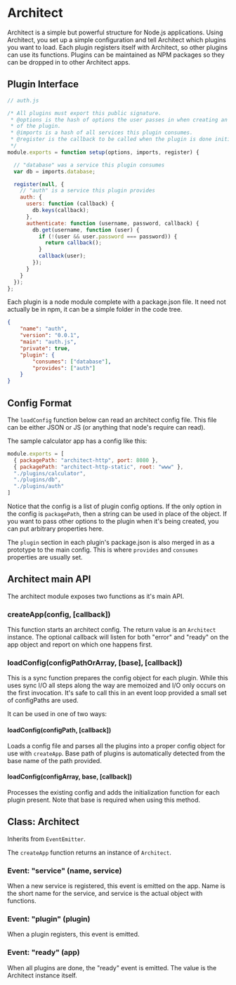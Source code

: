# Architect

Architect is a simple but powerful structure for Node.js applications. Using Architect,
you set up a simple configuration and tell Architect which plugins you want to load. Each
plugin registers itself with Architect, so other plugins can use its functions. Plugins can
be maintained as NPM packages so they can be dropped in to other Architect apps.

## Plugin Interface

```js
// auth.js

/* All plugins must export this public signature.
 * @options is the hash of options the user passes in when creating an instance
 * of the plugin.
 * @imports is a hash of all services this plugin consumes.
 * @register is the callback to be called when the plugin is done initializing.
 */
module.exports = function setup(options, imports, register) {

  // "database" was a service this plugin consumes
  var db = imports.database;

  register(null, {
    // "auth" is a service this plugin provides
    auth: {
      users: function (callback) {
        db.keys(callback);
      },
      authenticate: function (username, password, callback) {
        db.get(username, function (user) {
          if (!(user && user.password === password)) {
            return callback();
          }
          callback(user);
        });
      }
    }
  });
};
```

Each plugin is a node module complete with a package.json file.  It need not
actually be in npm, it can be a simple folder in the code tree.

```json
{
    "name": "auth",
    "version": "0.0.1",
    "main": "auth.js",
    "private": true,
    "plugin": {
        "consumes": ["database"],
        "provides": ["auth"]
    }
}
```

## Config Format

The `loadConfig` function below can read an architect config file.  This file can be either JSON or JS (or anything that node's require can read).

The sample calculator app has a config like this:

```js
module.exports = [
  { packagePath: "architect-http", port: 8080 },
  { packagePath: "architect-http-static", root: "www" },
  "./plugins/calculator",
  "./plugins/db",
  "./plugins/auth"
]
```

Notice that the config is a list of plugin config options.  If the only option in the config is `packagePath`, then a string can be used in place of the object.  If you want to pass other options to the plugin when it's being created, you can put arbitrary properties here.

The `plugin` section in each plugin's package.json is also merged in as a prototype to the main config.  This is where `provides` and `consumes` properties are usually set.

## Architect main API

The architect module exposes two functions as it's main API.

### createApp(config, [callback])

This function starts an architect config.  The return value is an `Architect` instance.  The optional callback will listen for both "error" and "ready" on the app object and report on which one happens first.

### loadConfig(configPathOrArray, [base], [callback])

This is a sync function prepares the config object for each plugin.
While this uses sync I/O all steps along the way are memoized and I/O only occurs on the first invocation.  It's safe to call this in an event loop provided a small set of configPaths are used.

It can be used in one of two ways:

#### loadConfig(configPath, [callback])

Loads a config file and parses all the plugins into a proper config object for use with `createApp`.
Base path of plugins is automatically detected from the base name of the path provided.

#### loadConfig(configArray, base, [callback])

Processes the existing config and adds the initialization function for each plugin present.
Note that base is required when using this method.

## Class: Architect

Inherits from `EventEmitter`.

The `createApp` function returns an instance of `Architect`.

### Event: "service" (name, service)

When a new service is registered, this event is emitted on the app.  Name is the short name for the service, and service is the actual object with functions.

### Event: "plugin" (plugin)

When a plugin registers, this event is emitted.

### Event: "ready" (app)

When all plugins are done, the "ready" event is emitted.  The value is the Architect instance itself.
